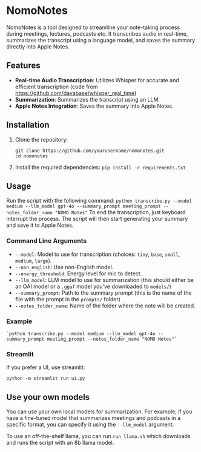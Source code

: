 # NomoNotes

NomoNotes is a tool designed to streamline your note-taking process during meetings, lectures, podcasts etc. It transcribes audio in real-time, summarizes the transcript using a language model, and saves the summary directly into Apple Notes.

## Features

- **Real-time Audio Transcription**: Utilizes Whisper for accurate and efficient transcription (code from https://github.com/davabase/whisper_real_time)
- **Summarization**: Summarizes the transcript using an LLM.
- **Apple Notes Integration**:  Saves the summary into Apple Notes.

## Installation

1. Clone the repository:
    ```
    git clone https://github.com/yourusername/nomonotes.git
    cd nomonotes
    ```
2. Install the required dependencies:
    `pip install -r requirements.txt`


## Usage

Run the script with the following command:
    `python transcribe.py --model medium --llm_model gpt-4o --summary_prompt meeting_prompt --notes_folder_name "NOMO Notes"`
To end the transcription, just keyboard interrupt the process. The script will then start generating your summary and save it to Apple Notes.

### Command Line Arguments

- `--model`: Model to use for transcription (choices: `tiny`, `base`, `small`, `medium`, `large`).
- `--non_english`: Use non-English model.
- `--energy_threshold`: Energy level for mic to detect.
- `--llm_model`: LLM model to use for summarization (this should either be an OAI model or a `.gguf` model you've downloaded to `models/`)
- `--summary_prompt`: Path to the summary prompt (this is the name of the file with the prompt in the `prompts/` folder)
- `--notes_folder_name`: Name of the folder where the note will be created.

### Example

    `python transcribe.py --model medium --llm_model gpt-4o --summary_prompt meeting_prompt --notes_folder_name "NOMO Notes"`

### Streamlit

If you prefer a UI, use streamlit:

`python -m streamlit run ui.py`

## Use your own models

You can use your own local models for summarization. For example, if you have a fine-tuned model that summarizes meetings and podcasts in a specific format, you can specify it using the `--llm_model` argument.

To use an off-the-shelf llama, you can run `run_llama.sh` which downloads and runs the script with an 8b llama model.
